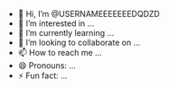 - 👋 Hi, I’m @USERNAMEEEEEEEDQDZD
- 👀 I’m interested in ...
- 🌱 I’m currently learning ...
- 💞️ I’m looking to collaborate on ...
- 📫 How to reach me ...
- 😄 Pronouns: ...
- ⚡ Fun fact: ...

<!---
USERNAMEEEEEEEDQDZD/USERNAMEEEEEEEDQDZD is a ✨ special ✨ repository because its `README.md` (this file) appears on your GitHub profile.
You can click the Preview link to take a look at your changes.
--->
